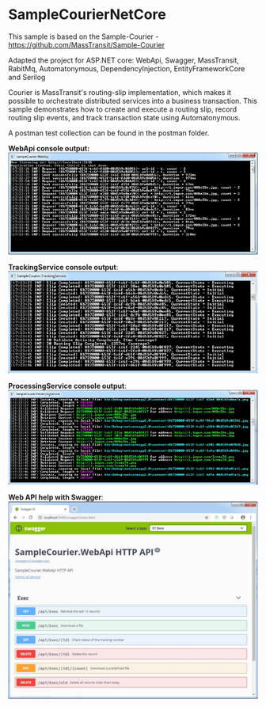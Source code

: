# SampleCourierNetCore

This sample is based on the Sample-Courier - https://github.com/MassTransit/Sample-Courier

Adapted the project for ASP.NET core: WebApi, Swagger, MassTransit, RabitMq, Automatonymous, DependencyInjection, EntityFrameworkCore and Serilog

Courier is MassTransit's routing-slip implementation, which makes it possible to orchestrate distributed services into a business transaction. 
This sample demonstrates how to create and execute a routing slip, record routing slip events, and track transaction state using Automatonymous.

A postman test collection can be found in the postman folder.

**WebApi console output:**
![](./images/WebApi.jpg "WebApi console")

**TrackingService console output**:
![](./images/TrackingService.jpg "TrackingService")

**ProcessingService console output**:
![](./images/ProcessingService.jpg "ProcessingService")

**Web API help with Swagger**:
![](./images/Swagger.jpg "Swagger")
